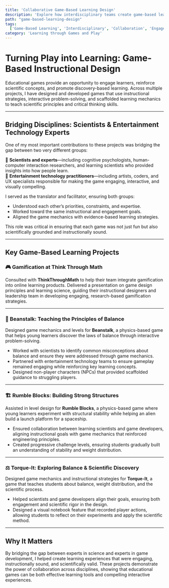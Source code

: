 ```yaml
---
title: 'Collaborative Game-Based Learning Design'
description: 'Explore how interdisciplinary teams create game-based learning experiences that engage and teach.'
path: "game-based-learning-design"
tags:
  ['Game-Based Learning', 'Interdisciplinary', 'Collaboration', 'Engagement']
category: 'Learning through Games and Play'
---
```


# Turning Play into Learning: Game-Based Instructional Design

Educational games provide an opportunity to engage learners, reinforce scientific concepts, and promote discovery-based learning. Across multiple projects, I have designed and developed games that use instructional strategies, interactive problem-solving, and scaffolded learning mechanics to teach scientific principles and critical thinking skills.

---

## Bridging Disciplines: Scientists & Entertainment Technology Experts

One of my most important contributions to these projects was bridging the gap between two very different groups:

🔹 **Scientists and experts**—including cognitive psychologists, human-computer interaction researchers, and learning scientists who provided insights into how people learn.  
🔹 **Entertainment technology practitioners**—including artists, coders, and UX specialists responsible for making the game engaging, interactive, and visually compelling.

I served as the translator and facilitator, ensuring both groups:

- Understood each other’s priorities, constraints, and expertise.
- Worked toward the same instructional and engagement goals.
- Aligned the game mechanics with evidence-based learning strategies.

This role was critical in ensuring that each game was not just fun but also scientifically grounded and instructionally sound.

---

## Key Game-Based Learning Projects

### 🎮 Gamification at Think Through Math

Consulted with **ThinkThroughMath** to help their team integrate gamification into online learning products. Delivered a presentation on game design principles and learning science, guiding their instructional designers and leadership team in developing engaging, research-based gamification strategies.

---

### 🌱 Beanstalk: Teaching the Principles of Balance

Designed game mechanics and levels for **Beanstalk**, a physics-based game that helps young learners discover the laws of balance through interactive problem-solving.

- Worked with scientists to identify common misconceptions about balance and ensure they were addressed through game mechanics.
- Partnered with entertainment technology teams to ensure gameplay remained engaging while reinforcing key learning concepts.
- Designed non-player characters (NPCs) that provided scaffolded guidance to struggling players.

---

### 🏗 Rumble Blocks: Building Strong Structures

Assisted in level design for **Rumble Blocks**, a physics-based game where young learners experiment with structural stability while helping an alien build a launch platform for a spaceship.

- Ensured collaboration between learning scientists and game developers, aligning instructional goals with game mechanics that reinforced engineering principles.
- Created progressive challenge levels, ensuring students gradually built an understanding of stability and weight distribution.

---

### ⚖ Torque-It: Exploring Balance & Scientific Discovery

Designed game mechanics and instructional strategies for **Torque-It**, a game that teaches students about balance, weight distribution, and the scientific process.

- Helped scientists and game developers align their goals, ensuring both engagement and scientific rigor in the design.
- Designed a visual notebook feature that recorded player actions, allowing students to reflect on their experiments and apply the scientific method.

---

## Why It Matters

By bridging the gap between experts in science and experts in game development, I helped create learning experiences that were engaging, instructionally sound, and scientifically valid. These projects demonstrate the power of collaboration across disciplines, showing that educational games can be both effective learning tools and compelling interactive experiences.
